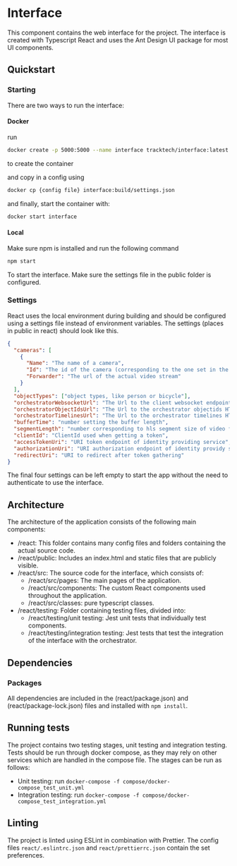 # Interface

This component contains the web interface for the project. The interface is created with Typescript React and uses the Ant Design UI package for most UI components.

## Quickstart

### Starting

There are two ways to run the interface:

#### Docker

run

```bash
docker create -p 5000:5000 --name interface tracktech/interface:latest
```

to create the container

and copy in a config using

```bash
docker cp {config file} interface:build/settings.json
```

and finally, start the container with:

```bash
docker start interface
```

#### Local

Make sure npm is installed and run the following command

```bash
npm start
```

To start the interface. Make sure the settings file in the public folder is configured.

### Settings

React uses the local environment during building and should be configured using a settings file instead of environment variables.
The settings (places in public in react) should look like this.

```json
{
  "cameras": [
    {
      "Name": "The name of a camera",
      "Id": "The id of the camera (corresponding to the one set in the processor)",
      "Forwarder": "The url of the actual video stream"
    }
  ],
  "objectTypes": ["object types, like person or bicycle"],
  "orchestratorWebsocketUrl": "The Url to the client websocket endpoint on the orchestrator",
  "orchestratorObjectIdsUrl": "The Url to the orchestrator objectids HTTP endpoint",
  "orchestratorTimelinesUrl": "The Url to the orchestrator timelines HTTP endpoint",
  "bufferTime": "number setting the buffer length",
  "segmentLength": "number corresponding to hls segment size of video forwarder",
  "clientId": "ClientId used when getting a token",
  "accessTokenUri": "URI token endpoint of identity providing service",
  "authorizationUri": "URI authorization endpoint of identity providy service",
  "redirectUri": "URI to redirect after token gathering"
}
```

The final four settings can be left empty to start the app without the need to authenticate to use the interface.

## Architecture

The architecture of the application consists of the following main components:

- /react: This folder contains many config files and folders containing the actual source code.
- /react/public: Includes an index.html and static files that are publicly visible.
- /react/src: The source code for the interface, which consists of:
  - /react/src/pages: The main pages of the application.
  - /react/src/components: The custom React components used throughout the application.
  - /react/src/classes: pure typescript classes.
- /react/testing: Folder containing testing files, divided into:
  - /react/testing/unit testing: Jest unit tests that individually test components.
  - /react/testing/integration testing: Jest tests that test the integration of the interface with the orchestrator.

## Dependencies

### Packages

All dependencies are included in the (react/package.json) and (react/package-lock.json) files and installed with `npm install`.

## Running tests

The project contains two testing stages, unit testing and integration testing.
Tests should be run through docker compose, as they may rely on other services which are handled in the compose file.
The stages can be run as follows:

- Unit testing: run `docker-compose -f compose/docker-compose_test_unit.yml`
- Integration testing: run `docker-compose -f compose/docker-compose_test_integration.yml`

## Linting

The project is linted using ESLint in combination with Prettier. The config files `react/.eslintrc.json` and `react/prettierrc.json` contain the set preferences.
